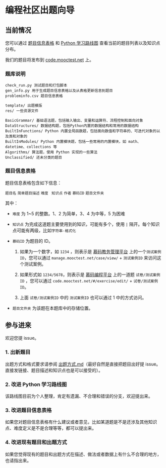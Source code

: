 # 编程社区出题向导

## 当前情况

您可以通过 [题目信息表格](probleminfo.csv) 和 [Python 学习路线图](http://www.iselab.cn/fds/#/resources) 查看当前的题目列表以及知识点分布。

我们的题目将发布到 [code.mooctest.net](http://code.mooctest.net) 上。

### 题库说明

```
check_run.py 测试题目和打包脚本
gen_info.py 用于生成题目信息表格以及从表格更新信息到题目
probleminfo.csv 题目信息表格

template/ 出题模版
res/ 一些资源文件

BasicGrammar/ 基础语法题，包括输入输出、变量和运算符、流程控制和面向对象
DataStructures/ 数据结构题，包括Python内置的数据结构和常用的数据结构
BuiltInFunctions/ Python 内置全局函数题，包括面向数值和字符串的、可迭代对象的以及类和对象的
BuiltInModules/ Python 内置模块题，包括一些常用的内置模块，如 math、datetime、collections 等
Algorithms/ 算法题，使用 Python 实现的一些算法
Unclassified/ 还未分类的题目
```

### 题目信息表格

题目信息表格包含如下信息：

`题目名`  `简单题目描述`  `难度 ` `知识点`  `作者`  `慕码ID`  `题目文件夹`

其中：

- `难度` 为 1~5 的整数。1、2 为简单，3、4 为中等，5 为困难

- `知识点` 为完成这道题主要使用到的知识，可能有多个，使用 `|` 隔开。每个知识点可能有两级，比如`字符串-格式化`

- `慕码ID` 为题目的 ID。

  1. 如果为一个数字，如 `1234` ，则表示是 [慕码教务管理平台](http://manage.mooctest.net/) 上的一个`测试案例ID`，您可以通过 `manage.mooctest.net/case/view/` + `测试案例ID` 来访问这个测试案例。

  2. 如果形式如 `1234/5678`，则表示是 [慕码编程平台]() 上的一道题  `试卷/测试案例ID` ，您可以通过 `code.mooctest.net/#/exercise/edit/` + `试卷/测试案例ID`。

  3. 上面 `试卷/测试案例ID` 中的 `测试案例ID` 也可以通过 1 中的方式访问。

- `题目文件夹` 为该题在本题库中的存储位置。

## 参与进来

欢迎您提 issue。

### 1. 出新题目

出题方式和格式要求请参阅 [出题方式.md](%E5%87%BA%E9%A2%98%E6%96%B9%E5%BC%8F.md)（最好自然是直接把题目出好提 issue。直接发链接、题目描述和知识点也是可以接受的）。

### 2. 改进 Python 学习路线图

该路线图目前为个人整理，肯定有遗漏、不合理和错误的分支，欢迎提出来。

### 3. 改进题目信息表格

如果您对题目信息表格有什么建议或者意见，比如某道题是不是还涉及其他知识点、难度定义是不是合理等等，都可以提出来。

### 4. 改进现有题目和出题方式

如果您觉得现有的题目和出题方式在描述、做法或者数据上有什么不合理的地方，也请指出来。